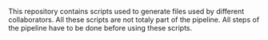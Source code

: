 This repository contains scripts used to generate files used by different collaborators.
All these scripts are not totaly part of the pipeline.
All steps of the pipeline have to be done before using these scripts.
